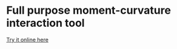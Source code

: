 # Full purpose moment-curvature interaction tool

[Try it online here](https://ritchie46.github.io/M-N-Kappa/)
